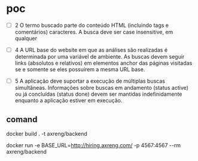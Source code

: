 # poc

- [ ] 2 O termo buscado parte do conteúdo HTML (incluindo tags e comentários)
         caracteres. A busca deve ser case insensitive, em qualquer
 - [ ] 4 A URL base do website em que as análises são realizadas é
   determinada por uma variável de ambiente. As buscas devem
   seguir links (absolutos e relativos) em elementos anchor das
   páginas visitadas se e somente se eles possuírem a mesma
   URL base.
- [ ] 5 A aplicação deve suportar a execução de múltiplas buscas simultâneas. Informações sobre buscas em andamento (status active) ou já concluídas (status done) devem ser mantidas indefinidamente enquanto a aplicação estiver em execução.


## comand

docker build . -t axreng/backend

docker run -e BASE_URL=http://hiring.axreng.com/ -p 4567:4567 --rm axreng/backend